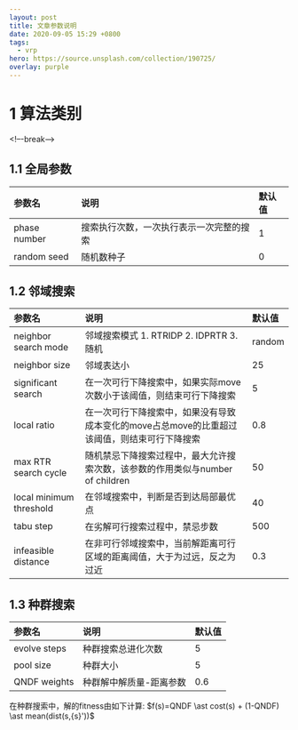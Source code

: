 ```yaml
---
layout: post
title: 文章参数说明
date: 2020-09-05 15:29 +0800
tags:
  - vrp
hero: https://source.unsplash.com/collection/190725/
overlay: purple
---
```


<!--enable mathjax-->
<head>
    <script src="https://cdn.mathjax.org/mathjax/latest/MathJax.js?config=TeX-AMS-MML_HTMLorMML" type="text/javascript"></script>
    <script type="text/x-mathjax-config">
        MathJax.Hub.Config({
            tex2jax: {
            skipTags: ['script', 'noscript', 'style', 'textarea', 'pre'],
            inlineMath: [['$','$']]
            }
        });
    </script>
</head>

#  1 算法类别
<!–-break-–>

## 1.1 全局参数

| 参数名       | 说明                                     | 默认值 |
|:-------------|:-----------------------------------------|:-------|
| phase number | 搜索执行次数，一次执行表示一次完整的搜索 | 1      |
| random seed  | 随机数种子                               | 0      |


## 1.2 邻域搜索

| 参数名                  | 说明                                                                                         | 默认值 |
|:------------------------|:---------------------------------------------------------------------------------------------|:-------|
| neighbor search mode    | 邻域搜索模式 1. RTRIDP 2. IDPRTR 3. 随机                                                     | random |
| neighbor size           | 邻域表达小                                                                                   | 25     |
| significant search      | 在一次可行下降搜索中，如果实际move次数小于该阈值，则结束可行下降搜索                         | 5      |
| local ratio             | 在一次可行下降搜索中，如果没有导致成本变化的move占总move的比重超过该阈值，则结束可行下降搜索 | 0.8    |
| max RTR search cycle    | 随机禁忌下降搜索过程中，最大允许搜索次数，该参数的作用类似与number of children               | 50     |
| local minimum threshold | 在邻域搜索中，判断是否到达局部最优点                                                         | 40     |
| tabu step               | 在劣解可行搜索过程中，禁忌步数                                                               | 500    |
| infeasible distance     | 在非可行邻域搜索中，当前解距离可行区域的距离阈值，大于为过远，反之为过近                     | 0.3    |


## 1.3 种群搜索

| 参数名       | 说明                    | 默认值 |
|:-------------|:------------------------|:-------|
| evolve steps | 种群搜索总进化次数      | 5      |
| pool size    | 种群大小                | 5      |
| QNDF weights | 种群解中解质量-距离参数 | 0.6    |


<div class="notice" markdown="1">
在种群搜索中，解的fitness由如下计算:
$f(s)=QNDF \ast cost(s) + (1-QNDF) \ast mean(dist(s,{s}'))$
</div>